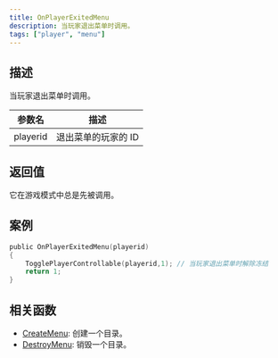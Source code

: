```yaml
---
title: OnPlayerExitedMenu
description: 当玩家退出菜单时调用。
tags: ["player", "menu"]
---
```


## 描述

当玩家退出菜单时调用。

| 参数名   | 描述                |
| -------- | ------------------- |
| playerid | 退出菜单的玩家的 ID |

## 返回值

它在游戏模式中总是先被调用。

## 案例

```c
public OnPlayerExitedMenu(playerid)
{
    TogglePlayerControllable(playerid,1); // 当玩家退出菜单时解除冻结
    return 1;
}
```

## 相关函数

- [CreateMenu](../functions/CreateMenu): 创建一个目录。
- [DestroyMenu](../functions/DestroyMenu): 销毁一个目录。
